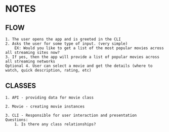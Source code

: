 # NOTES

## FLOW
    1. The user opens the app and is greeted in the CLI
    2. Asks the user for some type of input. (very simple)
        EX: Would you like to get a list of the most popular movies across all streaming sites now?
    3. If yes, then the app will provide a list of popular movies across all streaming networks
    Optional 4. User can select a movie and get the details (where to watch, quick description, rating, etc)

## CLASSES
    1. API - providing data for movie class

    2. Movie - creating movie instances

    3. CLI - Responsible for user interaction and presentation
    Questions:
        1. Is there any class relationships?

